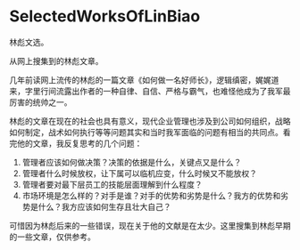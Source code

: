 # SelectedWorksOfLinBiao
林彪文选。

从网上搜集到的林彪文章。

几年前读网上流传的林彪的一篇文章《如何做一名好师长》，逻辑缜密，娓娓道来，字里行间流露出作者的一种自律、自信、严格与霸气，也难怪他成为了我军最厉害的统帅之一。



林彪的文章在现在的社会也具有意义，现代企业管理也涉及到公司如何组织，战略如何制定，战术如何执行等等问题其实和当时我军面临的问题有相当的共同点。看完他的文章，我反复思考的几个问题：

1. 管理者应该如何做决策？决策的依据是什么，关键点又是什么？
2. 管理者什么时候放权，让下属可以临机应变，什么时候又不能放权？
3. 管理者要对最下层员工的技能层面理解到什么程度？
4. 市场环境是怎么样的？对手是谁？对手的优势和劣势是什么？我方的优势和劣势是什么？我方应该如何生存且壮大自己？



可惜因为林彪后来的一些错误，现在关于他的文献是在太少。这里搜集到林彪早期的一些文章，仅供参考。

